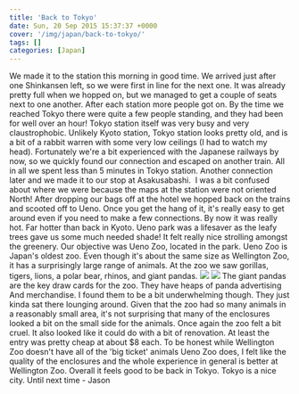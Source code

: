 ```yaml
---
title: 'Back to Tokyo'
date: Sun, 20 Sep 2015 15:37:37 +0000
cover: '/img/japan/back-to-tokyo/'
tags: []
categories: [Japan]
---
```


We made it to the station this morning in good time. We arrived just after one Shinkansen left, so we were first in line for the next one. It was already pretty full when we hopped on, but we managed to get a couple of seats next to one another. After each station more people got on. By the time we reached Tokyo there were quite a few people standing, and they had been for well over an hour! Tokyo station itself was very busy and very claustrophobic. Unlikely Kyoto station, Tokyo station looks pretty old, and is a bit of a rabbit warren with some very low ceilings (I had to watch my head). Fortunately we're a bit experienced with the Japanese railways by now, so we quickly found our connection and escaped on another train. All in all we spent less than 5 minutes in Tokyo station. Another connection later and we made it to our stop at Asakusabashi.  I was a bit confused about where we were because the maps at the station were not oriented North! After dropping our bags off at the hotel we hopped back on the trains and scooted off to Ueno. Once you get the hang of it, it's really easy to get around even if you need to make a few connections. By now it was really hot. Far hotter than back in Kyoto. Ueno park was a lifesaver as the leafy trees gave us some much needed shade! It felt really nice strolling amongst the greenery. Our objective was Ueno Zoo, located in the park. Ueno Zoo is Japan's oldest zoo. Even though it's about the same size as Wellington Zoo, it has a surprisingly large range of animals. At the zoo we saw gorillas, tigers, lions, a polar bear, rhinos, and giant pandas. [![](https://jovialdragon.files.wordpress.com/2015/09/img_1309-0.jpg)](https://jovialdragon.files.wordpress.com/2015/09/img_1309-0.jpg) [![](https://jovialdragon.files.wordpress.com/2015/09/img_1312-0.jpg)](https://jovialdragon.files.wordpress.com/2015/09/img_1312-0.jpg) The giant pandas are the key draw cards for the zoo. They have heaps of panda advertising And merchandise. I found them to be a bit underwhelming though. They just kinda sat there lounging around. Given that the zoo had so many animals in a reasonably small area, it's not surprising that many of the enclosures looked a bit on the small side for the animals. Once again the zoo felt a bit cruel. It also looked like it could do with a bit of renovation. At least the entry was pretty cheap at about $8 each. To be honest while Wellington Zoo doesn't have all of the 'big ticket' animals Ueno Zoo does, I felt like the quality of the enclosures and the whole experience in general is better at Wellington Zoo. Overall it feels good to be back in Tokyo. Tokyo is a nice city. Until next time - Jason
